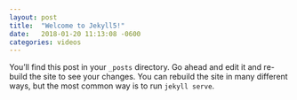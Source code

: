 ```yaml
---
layout: post
title:  "Welcome to Jekyll5!"
date:   2018-01-20 11:13:08 -0600
categories: videos
---
```

You’ll find this post in your `_posts` directory. Go ahead and edit it and re-build the site to see your changes. You can rebuild the site in many different ways, but the most common way is to run `jekyll serve`.